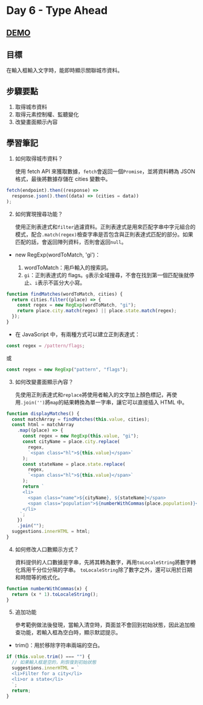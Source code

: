 # Day 6 - Type Ahead

## [DEMO](https://ayating.github.io/JavaScript30/06%20-%20Type%20Ahead/index-done.html)

## 目標

在輸入框輸入文字時，能即時顯示關聯城市資料。

## 步驟要點

1. 取得城市資料
2. 取得元素控制權、監聽變化
3. 改變畫面顯示內容

## 學習筆記

1. 如何取得城市資料？

   使用 fetch API 來獲取數據，`fetch`會返回一個`Promise`，並將資料轉為 JSON 格式，最後將數據存儲在 cities 變數中。

```js
fetch(endpoint).then((response) =>
  response.json().then((data) => (cities = data))
);
```

2. 如何實現搜尋功能？

   使用正則表達式和`filter`過濾資料。正則表達式是用來匹配字串中字元組合的模式，配合`.match(regex)`檢查字串是否包含與正則表達式匹配的部分。如果匹配的話，會返回陣列資料，否則會返回`null`。

- new RegExp(wordToMatch, 'gi')：

  1. wordToMatch：用戶輸入的搜索詞。
  2. `gi`：正則表達式的 flags。`g`表示全域搜尋，不會在找到第一個匹配後就停止、`i`表示不區分大小寫。

```js
function findMatches(wordToMatch, cities) {
  return cities.filter((place) => {
    const regex = new RegExp(wordToMatch, "gi");
    return place.city.match(regex) || place.state.match(regex);
  });
}
```

- 在 JavaScript 中，有兩種方式可以建立正則表達式：

```js
const regex = /pattern/flags;
```

或

```js
const regex = new RegExp("pattern", "flags");
```

3. 如何改變畫面顯示內容？

   先使用正則表達式和`replace`將使用者輸入的文字加上顏色標記，再使用`.join('')`將`map`的結果轉換為單一字串，讓它可以直接插入 HTML 中。

```js
function displayMatches() {
  const matchArray = findMatches(this.value, cities);
  const html = matchArray
    .map((place) => {
      const regex = new RegExp(this.value, "gi");
      const cityName = place.city.replace(
        regex,
        `<span class="hl">${this.value}</span>`
      );
      const stateName = place.state.replace(
        regex,
        `<span class="hl">${this.value}</span>`
      );
      return `
      <li>
        <span class="name">${cityName}, ${stateName}</span>
        <span class="population">${numberWithCommas(place.population)}</span>
      </li>
     `;
    })
    .join("");
  suggestions.innerHTML = html;
}
```

4. 如何修改人口數顯示方式？

   資料提供的人口數據是字串，先將其轉為數字，再用`toLocaleString`將數字轉化爲用千分位分隔的字串。
   `toLocaleString`除了數字之外，還可以用於日期和時間等的格式化。

```js
function numberWithCommas(x) {
  return (x * 1).toLocaleString();
}
```

5. 追加功能

   參考範例做法後發現，當輸入清空時，頁面並不會回到初始狀態，因此追加檢查功能，若輸入框為空白時，顯示默認提示。

- trim()：用於移除字符串兩端的空白。

```js
if (this.value.trim() === "") {
  // 如果輸入框是空的，則恢復到初始狀態
  suggestions.innerHTML = `
  <li>Filter for a city</li>
  <li>or a state</li>
  `;
  return;
}
```
